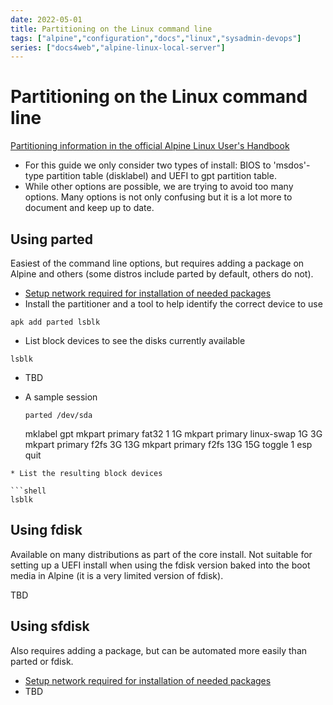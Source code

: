 ```yaml
---
date: 2022-05-01
title: Partitioning on the Linux command line
tags: ["alpine","configuration","docs","linux","sysadmin-devops"]
series: ["docs4web","alpine-linux-local-server"]
---
```


# Partitioning on the Linux command line

[Partitioning information in the official Alpine Linux User's Handbook](https://docs.alpinelinux.org/user-handbook/0.1a/Installing/manual.html#_partitioning_your_disk)

* For this guide we only consider two types of install: BIOS to 'msdos'-type partition table (disklabel) and UEFI to gpt partition table.
* While other options are possible, we are trying to avoid too many options. Many options is not only confusing but it is a lot more to document and keep up to date.

## Using parted

Easiest of the command line options, but requires adding a package on Alpine and others (some distros include parted by default, others do not).

* [Setup network required for installation of needed packages](setup-network-for-package-install.md)
* Install the partitioner and a tool to help identify the correct device to use

```shell
apk add parted lsblk
```

* List block devices to see the disks currently available

```shell
lsblk
```

* TBD

* A sample session
  
  ```shell
  parted /dev/sda
  ```

  mklabel gpt
  mkpart primary fat32 1 1G
  mkpart primary linux-swap 1G 3G
  mkpart primary f2fs 3G 13G
  mkpart primary f2fs 13G 15G
  toggle 1 esp
  quit

```
* List the resulting block devices

```shell
lsblk
```

## Using fdisk

Available on many distributions as part of the core install. Not suitable for setting up a UEFI install when using the fdisk version baked into the boot media in Alpine (it is a very limited version of fdisk).

TBD

## 

## Using sfdisk

Also requires adding a package, but can be automated more easily than parted or fdisk.

* [Setup network required for installation of needed packages](setup-network-for-package-install.md)
* TBD
